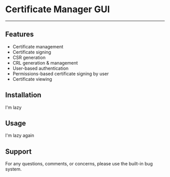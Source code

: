 # Certificate Manager GUI
---

## Features

- Certificate management
- Certificate signing
- CSR generation
- CRL generation & management
- User-based authentication
- Permissions-based certificate signing by user
- Certificate viewing

## Installation

I'm lazy


## Usage

I'm lazy again


## Support

For any questions, comments, or concerns, please use the built-in bug system.

